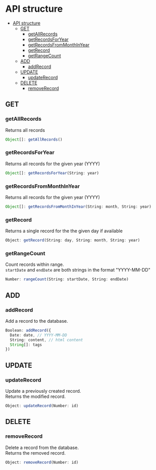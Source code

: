 # API structure

- [API structure](#api-structure)
  - [GET](#get)
    - [getAllRecords](#getallrecords)
    - [getRecordsForYear](#getrecordsforyear)
    - [getRecordsFromMonthInYear](#getrecordsfrommonthinyear)
    - [getRecord](#getrecord)
    - [getRangeCount](#getrangecount)
  - [ADD](#add)
    - [addRecord](#addrecord)
  - [UPDATE](#update)
    - [updateRecord](#updaterecord)
  - [DELETE](#delete)
    - [removeRecord](#removerecord)

## GET

### getAllRecords

Returns all records

```ts
Object[]: getAllRecords()
```

### getRecordsForYear

Returns all records for the given year (YYYY)

```ts
Object[]: getRecordsForYear(String: year)
```

### getRecordsFromMonthInYear

Returns all records for the given year (YYYY)

```ts
Object[]: getRecordsFromMonthInYear(String: month, String: year)
```

### getRecord

Returns a single record for the the given day if available

```ts
Object: getRecord(String: day, String: month, String: year)
```

### getRangeCount

Count records within range.  
`startDate` and `endDate` are both strings in the format "YYYY-MM-DD"

```ts
Number: rangeCount(String: startDate, String: endDate)
```

## ADD

### addRecord

Add a record to the database.

```ts
Boolean: addRecord({
  Date: date, // YYYY-MM-DD
  String: content, // html content
  String[]: tags
})
```

## UPDATE

### updateRecord

Update a previously created record.  
Returns the modified record.

```ts
Object: updateRecord(Number: id)
```

## DELETE

### removeRecord

Delete a record from the database.  
Returns the removed record.

```ts
Object: removeRecord(Number: id)
```
